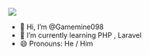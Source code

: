 
<a href="https://discord.com/users/594483633662984192"> <img src="https://lanyard-profile-readme.vercel.app/api/594483633662984192?  bg=1a1b26&borderRadius=10px&hideDiscrim=true&showDisplayName=true&hideActivity=whenNotUsed"/></a>

- 👋 Hi, I’m @Gamemine098
- 🌱 I’m currently learning PHP , Laravel
- 😄 Pronouns: He / Him
